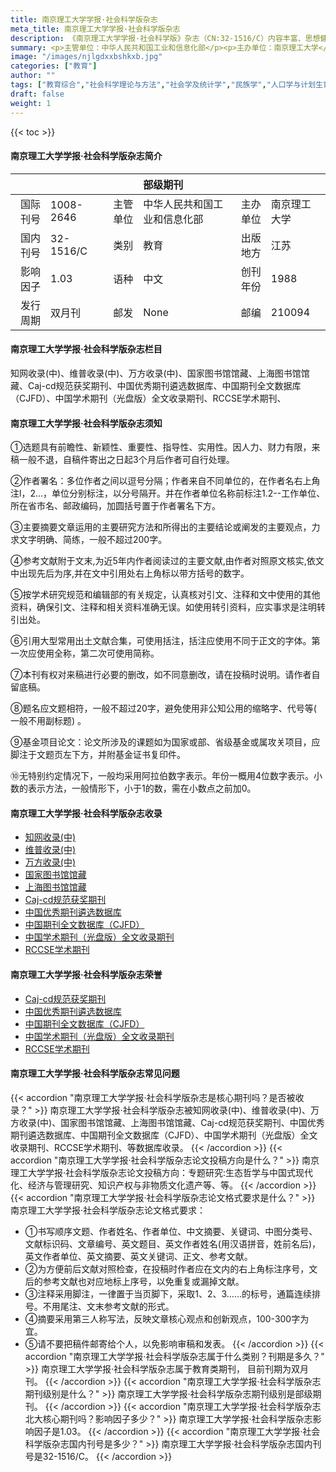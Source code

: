 ```yaml
---
title: 南京理工大学学报·社会科学版杂志
meta_title: 南京理工大学学报·社会科学版杂志
description: 《南京理工大学学报·社会科学版》杂志（CN:32-1516/C）内容丰富、思想健康，1988年创刊，目前以双月刊形式发行，刊物对外积极扩大宣传，致力于提高杂志质量与影响。本学报以马列主义、毛泽东思想、邓小平理论和“三个代表”重要思想为指导，坚持科学发展观，贯彻执行党的基本路线和基本纲领，落实国家教育方针和政策，紧密围绕南京理工大学的教学和科研工作，积极开展国内外学术交流，弘扬科学精神，推动社会科学的研究和发展。 学报的办刊宗旨是：反映我校社会科学教学、科研工作的成果，促进我校社会科学事业的发展，繁荣我国社会科学理论，为社会主义物质文明、政治文明和精神文明建设服务。《南京理工大学学报·社会科学版》主要刊登政治学、经济学、法学、教育学、心理学、哲学、历史学、文学等学科的研究论文，同时也关注国防科技、军事战略、军事历史等与军事相关的社会科学问题。学报注重论文的学术性和创新性，鼓励作者提出新观点、新方法，推动学术研究的深入发展。 《南京理工大学学报·社会科学版》自创刊以来，得到了广大读者和作者的关心与支持。学报的质量和影响力不断提高，已被多家数据库和文摘收录，成为国内外学者了解和研究社会科学的重要渠道。在新的发展阶段，该学报将继续秉承“繁荣学术、服务社会”的宗旨，不断提高办刊质量和学术水平，为推动我国社会科学事业的繁荣和发展做出新的贡献。同时，学报也将进一步加强与其他高校和社会科研机构的交流与合作，为实现社会科学的繁荣做出更大的努力。
summary: <p>主管单位：中华人民共和国工业和信息化部</p><p>主办单位：南京理工大学</p><p>发行级别：部级期刊</p><p>发行周期：双月刊</p>
image: "/images/njlgdxxbshkxb.jpg"
categories: ["教育"]
author: ""
tags: ["教育综合","社会科学理论与方法","社会学及统计学","民族学","人口学与计划生育","人才学与劳动科学","教育理论与教育管理","学前教育","初等教育","中等教育","高等教育","职业教育","成人教育与特殊教育","体育",]
draft: false
weight: 1
---
```


{{< toc >}}

#### 南京理工大学学报·社会科学版杂志简介
|               |                               |               | 部级期刊        |               |                           |
| ------------: | :---------------------------- | ------------: | :---------------------------- | ------------: | :------------------------ |
| 国际刊号      | 1008-2646   | 主管单位      | 中华人民共和国工业和信息化部     | 主办单位      | 南京理工大学     |
| 国内刊号      | 32-1516/C        | 类别          | 教育       | 出版地方      | 江苏           |
| 影响因子      | 1.03        | 语种          | 中文             | 创刊年份      | 1988    |
| 发行周期      | 双月刊    | 邮发          | None              | 邮编          | 210094      |

#### 南京理工大学学报·社会科学版杂志栏目
<span>知网收录(中)</span>、<span>维普收录(中)</span>、<span>万方收录(中)</span>、<span>国家图书馆馆藏</span>、<span>上海图书馆馆藏</span>、<span>Caj-cd规范获奖期刊</span>、<span>中国优秀期刊遴选数据库</span>、<span>中国期刊全文数据库（CJFD）</span>、<span>中国学术期刊（光盘版）全文收录期刊</span>、<span>RCCSE学术期刊</span>、

#### 南京理工大学学报·社会科学版杂志须知
<p><p>
	①选题具有前瞻性、新颖性、重要性、指导性、实用性。因人力、财力有限，来稿一般不退，自稿件寄出之日起3个月后作者可自行处理。
</p><p>
	②作者署名：多位作者之间以逗号分隔；作者来自不同单位的，在作者名右上角注l，2…，单位分别标注，以分号隔开。并在作者单位名称前标注1.2--工作单位、所在省市名、邮政编码，加圆括号置于作者署名下方。
</p><p>
	③主要摘要文章运用的主要研究方法和所得出的主要结论或阐发的主要观点，力求文字明确、简练，一般不超过200字。
</p><p>
	④参考文献附于文末,为近5年内作者阅读过的主要文献,由作者对照原文核实,依文中出现先后为序,并在文中引用处右上角标以带方括号的数字。
</p><p>
	⑤按学术研究规范和编辑部的有关规定，认真核对引文、注释和文中使用的其他资料，确保引文、注释和相关资料准确无误。如使用转引资料，应实事求是注明转引出处。
</p><p>
	⑥引用大型常用出土文献合集，可使用括注，括注应使用不同于正文的字体。第一次应使用全称，第二次可使用简称。
</p><p>
	⑦本刊有权对来稿进行必要的删改，如不同意删改，请在投稿时说明。请作者自留底稿。
</p><p>
	⑧题名应文题相符，一般不超过20字，避免使用非公知公用的缩略字、代号等( 一般不用副标题) 。
</p><p>
	⑨基金项目论文：论文所涉及的课题如为国家或部、省级基金或属攻关项目，应脚注于文题页左下方，并附基金证书复印件。
</p><p>
	⑩无特别约定情况下，一般均采用阿拉伯数字表示。年份一概用4位数字表示。小数的表示方法，一般情形下，小于1的数，需在小数点之前加0。
</p></p>


#### 南京理工大学学报·社会科学版杂志收录
<ul>
    <li class="inline-block">
        <a class="bg-theme-light hover:bg-primary dark:bg-darkmode-theme-light dark:hover:bg-darkmode-primary dark:hover:text-dark m-1 block rounded px-3 py-1 hover:text-white" href="#南京理工大学学报·社会科学版杂志收录">
        知网收录(中)
        </a>
    </li>
    <li class="inline-block">
        <a class="bg-theme-light hover:bg-primary dark:bg-darkmode-theme-light dark:hover:bg-darkmode-primary dark:hover:text-dark m-1 block rounded px-3 py-1 hover:text-white" href="#南京理工大学学报·社会科学版杂志收录">
        维普收录(中)
        </a>
    </li>
    <li class="inline-block">
        <a class="bg-theme-light hover:bg-primary dark:bg-darkmode-theme-light dark:hover:bg-darkmode-primary dark:hover:text-dark m-1 block rounded px-3 py-1 hover:text-white" href="#南京理工大学学报·社会科学版杂志收录">
        万方收录(中)
        </a>
    </li>
    <li class="inline-block">
        <a class="bg-theme-light hover:bg-primary dark:bg-darkmode-theme-light dark:hover:bg-darkmode-primary dark:hover:text-dark m-1 block rounded px-3 py-1 hover:text-white" href="#南京理工大学学报·社会科学版杂志收录">
        国家图书馆馆藏
        </a>
    </li>
    <li class="inline-block">
        <a class="bg-theme-light hover:bg-primary dark:bg-darkmode-theme-light dark:hover:bg-darkmode-primary dark:hover:text-dark m-1 block rounded px-3 py-1 hover:text-white" href="#南京理工大学学报·社会科学版杂志收录">
        上海图书馆馆藏
        </a>
    </li>
    <li class="inline-block">
        <a class="bg-theme-light hover:bg-primary dark:bg-darkmode-theme-light dark:hover:bg-darkmode-primary dark:hover:text-dark m-1 block rounded px-3 py-1 hover:text-white" href="#南京理工大学学报·社会科学版杂志收录">
        Caj-cd规范获奖期刊
        </a>
    </li>
    <li class="inline-block">
        <a class="bg-theme-light hover:bg-primary dark:bg-darkmode-theme-light dark:hover:bg-darkmode-primary dark:hover:text-dark m-1 block rounded px-3 py-1 hover:text-white" href="#南京理工大学学报·社会科学版杂志收录">
        中国优秀期刊遴选数据库
        </a>
    </li>
    <li class="inline-block">
        <a class="bg-theme-light hover:bg-primary dark:bg-darkmode-theme-light dark:hover:bg-darkmode-primary dark:hover:text-dark m-1 block rounded px-3 py-1 hover:text-white" href="#南京理工大学学报·社会科学版杂志收录">
        中国期刊全文数据库（CJFD）
        </a>
    </li>
    <li class="inline-block">
        <a class="bg-theme-light hover:bg-primary dark:bg-darkmode-theme-light dark:hover:bg-darkmode-primary dark:hover:text-dark m-1 block rounded px-3 py-1 hover:text-white" href="#南京理工大学学报·社会科学版杂志收录">
        中国学术期刊（光盘版）全文收录期刊
        </a>
    </li>
    <li class="inline-block">
        <a class="bg-theme-light hover:bg-primary dark:bg-darkmode-theme-light dark:hover:bg-darkmode-primary dark:hover:text-dark m-1 block rounded px-3 py-1 hover:text-white" href="#南京理工大学学报·社会科学版杂志收录">
        RCCSE学术期刊
        </a>
    </li>
</ul>



#### 南京理工大学学报·社会科学版杂志荣誉
<ul>
    <li class="inline-block">
        <a class="bg-theme-light hover:bg-primary dark:bg-darkmode-theme-light dark:hover:bg-darkmode-primary dark:hover:text-dark m-1 block rounded px-3 py-1 hover:text-white" href="#南京理工大学学报·社会科学版杂志荣誉">
        Caj-cd规范获奖期刊
        </a>
    </li>
    <li class="inline-block">
        <a class="bg-theme-light hover:bg-primary dark:bg-darkmode-theme-light dark:hover:bg-darkmode-primary dark:hover:text-dark m-1 block rounded px-3 py-1 hover:text-white" href="#南京理工大学学报·社会科学版杂志荣誉">
        中国优秀期刊遴选数据库
        </a>
    </li>
    <li class="inline-block">
        <a class="bg-theme-light hover:bg-primary dark:bg-darkmode-theme-light dark:hover:bg-darkmode-primary dark:hover:text-dark m-1 block rounded px-3 py-1 hover:text-white" href="#南京理工大学学报·社会科学版杂志荣誉">
        中国期刊全文数据库（CJFD）
        </a>
    </li>
    <li class="inline-block">
        <a class="bg-theme-light hover:bg-primary dark:bg-darkmode-theme-light dark:hover:bg-darkmode-primary dark:hover:text-dark m-1 block rounded px-3 py-1 hover:text-white" href="#南京理工大学学报·社会科学版杂志荣誉">
        中国学术期刊（光盘版）全文收录期刊
        </a>
    </li>
    <li class="inline-block">
        <a class="bg-theme-light hover:bg-primary dark:bg-darkmode-theme-light dark:hover:bg-darkmode-primary dark:hover:text-dark m-1 block rounded px-3 py-1 hover:text-white" href="#南京理工大学学报·社会科学版杂志荣誉">
        RCCSE学术期刊
        </a>
    </li>
</ul>












#### 南京理工大学学报·社会科学版杂志常见问题
{{< accordion "南京理工大学学报·社会科学版杂志是核心期刊吗？是否被收录？" >}}
南京理工大学学报·社会科学版杂志被知网收录(中)、维普收录(中)、万方收录(中)、国家图书馆馆藏、上海图书馆馆藏、Caj-cd规范获奖期刊、中国优秀期刊遴选数据库、中国期刊全文数据库（CJFD）、中国学术期刊（光盘版）全文收录期刊、RCCSE学术期刊、等数据库收录。
{{< /accordion >}}
{{< accordion "南京理工大学学报·社会科学版杂志论文投稿方向是什么？" >}}
南京理工大学学报·社会科学版杂志论文投稿方向：专题研究:生态哲学与中国式现代化、经济与管理研究、知识产权与非物质文化遗产等、等。
{{< /accordion >}}
{{< accordion "南京理工大学学报·社会科学版杂志论文格式要求是什么？" >}}
南京理工大学学报·社会科学版杂志论文格式要求：
- ①书写顺序文题、作者姓名、作者单位、中文摘要、关键词、中图分类号、文献标识码、文章编号、英文题目、英文作者姓名(用汉语拼音，姓前名后)，英文作者单位、英文摘要、英文关键词、正文、参考文献。
- ②为方便前后文献对照检查，在投稿时作者应在文内的右上角标注序号，文后的参考文献也对应地标上序号，以免重复或漏掉文献。
- ③注释采用脚注，一律置于当页脚下，采取1、2、3……的标号，通篇连续排号。不用尾注、文末参考文献的形式。
- ④摘要采用第三人称写法，反映文章核心观点和创新观点，100-300字为宜。
- ⑤请不要把稿件邮寄给个人，以免影响审稿和发表。
{{< /accordion >}}
{{< accordion "南京理工大学学报·社会科学版杂志属于什么类别？刊期是多久？" >}}
南京理工大学学报·社会科学版杂志属于教育类期刊， 目前刊期为双月刊。
{{< /accordion >}}
{{< accordion "南京理工大学学报·社会科学版杂志期刊级别是什么？" >}}
南京理工大学学报·社会科学版杂志期刊级别是部级期刊。
{{< /accordion >}}
{{< accordion "南京理工大学学报·社会科学版杂志北大核心期刊吗？影响因子多少？" >}}
南京理工大学学报·社会科学版杂志影响因子是1.03。
{{< /accordion >}}
{{< accordion "南京理工大学学报·社会科学版杂志国内刊号是多少？" >}}
南京理工大学学报·社会科学版杂志国内刊号是32-1516/C。
{{< /accordion >}}